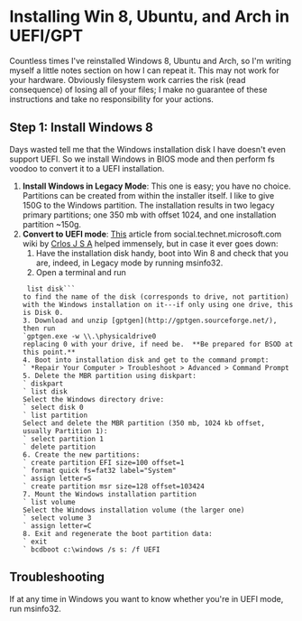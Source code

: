 Installing Win 8, Ubuntu, and Arch in UEFI/GPT
==============================================

Countless times I've reinstalled Windows 8, Ubuntu and Arch, so I'm writing myself a little notes section on how I can repeat it.  This may not work for your hardware.  Obviously filesystem work carries the risk (read consequence) of losing all of your files; I make no guarantee of these instructions and take no responsibility for your actions.

Step 1: Install Windows 8
-------------------------

Days wasted tell me that the Windows installation disk I have doesn't even support UEFI.  So we install Windows in BIOS mode and then perform fs voodoo to convert it to a UEFI installation.

1. **Install Windows in Legacy Mode**: This one is easy; you have no choice.  Partitions can be created from within the installer itself.  I like to give 150G to the Windows partition.  The installation results in two legacy primary partitions; one 350 mb with offset 1024, and one installation partition ~150g.
2. **Convert to UEFI mode**: [This](http://social.technet.microsoft.com/wiki/contents/articles/14286.converting-windows-bios-installation-to-uefi.aspx) article from social.technet.microsoft.com wiki by [Crlos J S A](http://social.technet.microsoft.com/wiki/182951/ProfileUrlRedirect.ashx) helped immensely, but in case it ever goes down:
   1. Have the installation disk handy, boot into Win 8 and check that you are, indeed, in Legacy mode by running msinfo32.
   2. Open a terminal and run
   ``` diskpart
    list disk```
   to find the name of the disk (corresponds to drive, not partition) with the Windows installation on it---if only using one drive, this is Disk 0.
   3. Download and unzip [gptgen](http://gptgen.sourceforge.net/), then run
   `gptgen.exe -w \\.\physicaldrive0
   replacing 0 with your drive, if need be.  **Be prepared for BSOD at this point.**
   4. Boot into installation disk and get to the command prompt:
   ` *Repair Your Computer > Troubleshoot > Advanced > Command Prompt
   5. Delete the MBR partition using diskpart:
   ` diskpart
   ` list disk
   Select the Windows directory drive:
   ` select disk 0
   ` list partition
   Select and delete the MBR partition (350 mb, 1024 kb offset, usually Partition 1):
   ` select partition 1
   ` delete partition
   6. Create the new partitions:
   ` create partition EFI size=100 offset=1
   ` format quick fs=fat32 label="System"
   ` assign letter=S
   ` create partition msr size=128 offset=103424
   7. Mount the Windows installation partition
   ` list volume
   Select the Windows installation volume (the larger one)
   ` select volume 3
   ` assign letter=C
   8. Exit and regenerate the boot partition data:
   ` exit
   ` bcdboot c:\windows /s s: /f UEFI

Troubleshooting
---------------

If at any time in Windows you want to know whether you're in UEFI mode, run msinfo32.
